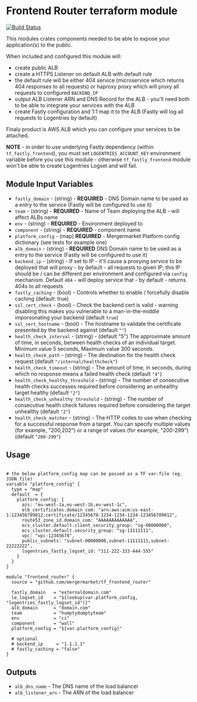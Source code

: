 Frontend Router terraform module
================================

[![Build Status](https://travis-ci.org/mergermarket/tf_frontend_router.svg?branch=master)](https://travis-ci.org/mergermarket/tf_frontend_router)

This modules crates components needed to be able to expose your application(s) to the public.

When included and configured this module will:
- create public ALB
- create a HTTPS Listener on default ALB with default rule
- the default rule will be either 404 service (microservice which returns 404 responses to all requests) or haproxy proxy which will proxy all requests to configured `BACKEND_IP`
- output ALB Listener ARN and DNS Record for the ALB - you'll need both to be able to integrate your services with the ALB
- create Fastly configuration and 1:1 map it to the ALB (Fastly will log all requests to Logentries by default)

Finaly product is AWS ALB which you can configure your services to be attached.

**NOTE** - in order to use underlying Fastly dependency (within `tf_fastly_frontend`), you must set `LOGENTRIES_ACCOUNT_KEY` environment variable before you use this module - otherwise `tf_fastly_frontend` module won't be able to create Logentries Logset and will fail.

Module Input Variables
----------------------

- `fastly_domain` - (string) - **REQUIRED** - DNS Domain name to be used as a entry to the service (Fastly will be configured to use it)
- `team` - (string) - **REQUIRED** - Name of Team deploying the ALB - will affect ALBs name
- `env` - (string) - **REQUIRED** - Environment deployed to
- `component` - (string) - **REQUIRED** - component name
- `platform_config` - (map) **REQUIRED** - Mergermarket Platform config dictionary (see tests for example one)
- `alb_domain` - (string) - **REQUIRED** DNS Domain name to be used as a entry to the service (Fastly will be configured to use it)
- `backend_ip` - (string) - If set to IP - it'll cause a proxying service to be deployed that will proxy - by default - all requests to given IP; this IP should be / can be different per environment and configured via `config` mechanism.  Default `404` - will deploy service that - by default - returns 404s to all requests
- `fastly_caching` - (bool) - Controls whether to enable / forcefully disable caching (default: true)
- `ssl_cert_check` - (bool) - Check the backend cert is valid - warning disabling this makes you vulnerable to a man-in-the-middle imporsonating your backend (default `true`)
- `ssl_cert_hostname` - (bool) - The hostname to validate the certificate presented by the backend against (default `""`)
- `health_check_interval` - (string) - (default "5") The approximate amount of time, in seconds, between health checks of an individual target. Minimum value 5 seconds, Maximum value 300 seconds.
- `health_check_path` - (string) - The destination for the health check request (default `"/internal/healthcheck"`)
- `health_check_timeout` - (string) - The amount of time, in seconds, during which no response means a failed health check (default `"4"`)
- `health_check_healthy_threshold` - (string) - The number of consecutive health checks successes required before considering an unhealthy target healthy (default `"2"`)
- `health_check_unhealthy_threshold` - (string) - The number of consecutive health check failures required before considering the target unhealthy (default `"2"`)
- `health_check_matcher` - (string) - The HTTP codes to use when checking for a successful response from a target. You can specify multiple values (for example, "200,202") or a range of values (for example, "200-299") (default `"200-299"`) 

Usage
-----
```hcl

# the below platform_config map can be passed as a TF var-file (eg. JSON file)
variable "platform_config" {
  type = "map"
  default  = {
    platform_config: {
      azs: "eu-west-1a,eu-west-1b,eu-west-1c",
      elb_certificates.domain_com: "arn:aws:acm:us-east-1:123456789012:certificate/12345678-1234-1234-1234-123456789012",
      route53_zone_id.domain_com: "AAAAAAAAAAAAA",
      ecs_cluster.default.client_security_group: "sg-00000000",
      ecs_cluster.default.security_group: "sg-11111111",
      vpc: "vpc-12345678",
      public_subnets: "subnet-00000000,subnet-11111111,subnet-22222222",
      logentries_fastly_logset_id: "111-222-333-444-555"
    }
  }
}

module "frontend_router" {
  source = "github.com/mergermarket/tf_frontend_router"

  fastly_domain   = "externaldomain.com"
  le_logset_id    = "${lookup(var.platform_config, "logentries_fastly_logset_id")}"
  alb_domain      = "domain.com"
  team            = "humptydumptyteam"
  env             = "ci"
  component       = "wall"
  platform_config = "${var.platform_config}"

  # optional
  # backend_ip     = "1.1.1.1"
  # fastly_caching = "false"
}
```

Outputs
-------
- `alb_dns_name` - The DNS name of the load balancer
- `alb_listener_arn` - The ARN of the load balancer
